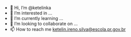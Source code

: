 - 👋 Hi, I’m @ketelinka
- 👀 I’m interested in ...
- 🌱 I’m currently learning ...
- 💞️ I’m looking to collaborate on ...
- 📫 How to reach me  ketelin.ireno.silva@escola.pr.gov.br
<!---
ketelinka/ketelinka is a ✨ special ✨ repository because its `README.md` (this file) appears on your GitHub profile.
You can click the Preview link to take a look at your changes.
--->
